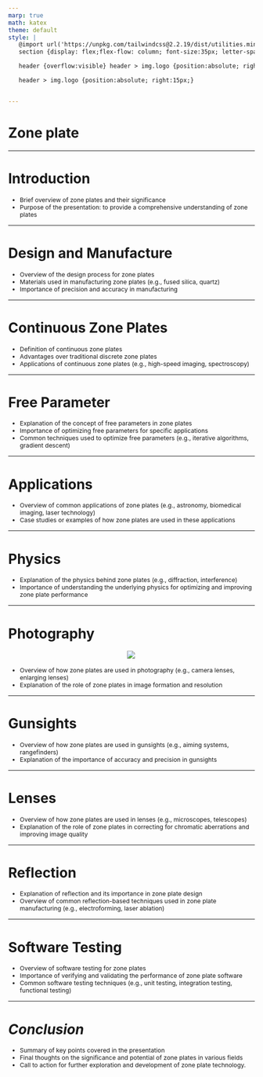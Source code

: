 ```yaml
---
marp: true
math: katex
theme: default
style: |
   @import url('https://unpkg.com/tailwindcss@2.2.19/dist/utilities.min.css');
   section {display: flex;flex-flow: column; font-size:35px; letter-spacing:1.4px;}

   header {overflow:visible} header > img.logo {position:absolute; right:15px;}

   header > img.logo {position:absolute; right:15px;}


---
```

<!-- backgroundColor: white -->
<!-- _class: lead -->

 # Zone plate

---
<style scoped>p,li {font-size:0.92em}</style>

 # Introduction
- Brief overview of zone plates and their significance
- Purpose of the presentation: to provide a comprehensive understanding of zone plates


---
<style scoped>p,li {font-size:0.88em}</style>

 # Design and Manufacture
- Overview of the design process for zone plates
- Materials used in manufacturing zone plates (e.g., fused silica, quartz)
- Importance of precision and accuracy in manufacturing


---
<style scoped>p,li {font-size:0.88em}</style>

 # Continuous Zone Plates

- Definition of continuous zone plates
- Advantages over traditional discrete zone plates
- Applications of continuous zone plates (e.g., high-speed imaging, spectroscopy)

---
<style scoped>p,li {font-size:0.88em}</style>

 # Free Parameter
- Explanation of the concept of free parameters in zone plates
- Importance of optimizing free parameters for specific applications
- Common techniques used to optimize free parameters (e.g., iterative algorithms, gradient descent)


---
<style scoped>p,li {font-size:0.92em}</style>

 # Applications
- Overview of common applications of zone plates (e.g., astronomy, biomedical imaging, laser technology)
- Case studies or examples of how zone plates are used in these applications


---
<style scoped>p,li {font-size:0.92em}</style>

 # Physics
- Explanation of the physics behind zone plates (e.g., diffraction, interference)
- Importance of understanding the underlying physics for optimizing and improving zone plate performance


---
<style scoped>p,li {font-size:0.88em}</style>

 # Photography
<div style="display: flex; flex: 1 1 auto; flex-flow: row; min-height: 0"><div style="display: flex; flex: 1 1 auto; justify-content: center;min-height:0;min-width:0; margin-bottom:0.1em;;margin-right:0.15em">
<img style='object-fit: contain; max-height:100%; max-width:100%; background-color: rgba(0,0,0,0);' src='https://upload.wikimedia.org/wikipedia/commons/thumb/8/89/Christmas_with_zone_plate.jpg/220px-Christmas_with_zone_plate.jpg'/>
</div>
</div>

- Overview of how zone plates are used in photography (e.g., camera lenses, enlarging lenses)
- Explanation of the role of zone plates in image formation and resolution

---
<style scoped>p,li {font-size:0.92em}</style>

 # Gunsights

- Overview of how zone plates are used in gunsights (e.g., aiming systems, rangefinders)
- Explanation of the importance of accuracy and precision in gunsights

---
<style scoped>p,li {font-size:0.92em}</style>

 # Lenses
- Overview of how zone plates are used in lenses (e.g., microscopes, telescopes)
- Explanation of the role of zone plates in correcting for chromatic aberrations and improving image quality


---
<style scoped>p,li {font-size:0.92em}</style>

 # Reflection
- Explanation of reflection and its importance in zone plate design
- Overview of common reflection-based techniques used in zone plate manufacturing (e.g., electroforming, laser ablation)


---
<style scoped>p,li {font-size:0.88em}</style>

 # Software Testing

- Overview of software testing for zone plates
- Importance of verifying and validating the performance of zone plate software
- Common software testing techniques (e.g., unit testing, integration testing, functional testing)

---
<style scoped>p,li {font-size:0.88em}</style>

 # _Conclusion_

- Summary of key points covered in the presentation
- Final thoughts on the significance and potential of zone plates in various fields
- Call to action for further exploration and development of zone plate technology.